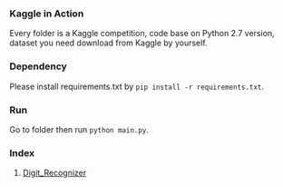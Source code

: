 ### Kaggle in Action

Every folder is a Kaggle competition, code base on Python 2.7 version, dataset you need download from Kaggle by yourself.

### Dependency

Please install requirements.txt by `pip install -r requirements.txt`.

### Run

Go to folder then run `python main.py`.

### Index

1. [Digit_Recognizer](https://www.kaggle.com/c/digit-recognizer)
